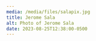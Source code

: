 ```yaml
---
media: /media/files/salapix.jpg
title: Jerome Sala
alt: Photo of Jerome Sala
date: 2023-08-25T12:38:00-0500
---
```


